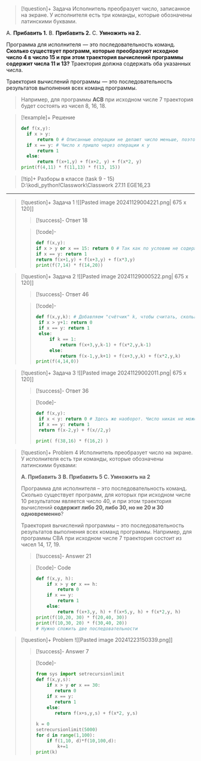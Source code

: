 > [!question]+ Задача
> Исполнитель преобразует число, записанное на экране. У исполнителя есть три команды, которые обозначены латинскими буквами.
> 
A.  **Прибавить 1.**
B.  **Прибавить 2.**
C.  **Умножить на 2.**
>
Программа для исполнителя  — это последовательность команд. **Сколько существует программ, которые преобразуют исходное число 4 в число 15 и при этом траектория вычислений программы содержит числа 11 и 13?** Траектория должна содержать оба указанных числа.
>
Траектория вычислений программы  — это последовательность результатов выполнения всех команд программы. 
>
>Например, для программы **ACB** при исходном числе 7 траектория будет состоять из чисел 8, 16, 18.

> [!example]+ Решение
> ```python
> def f(x,y):
> 	if x > y: 
> 		return 0 # Описанные операции не делают число меньше, поэтому пишем это условие
> 	if x == y: # Число x пришло через операции к y
> 		return 1
> 	else:
> 		return f(x+1,y) + f(x+2, y) + f(x*2, y)
> print(f(4,11) * f(11,13) * f(13, 15))
> ```

> [!tip]+ Разборы в классе (task 9 - 15)
> D:\kodi_python\!Classwork\Classwork 27.11 EGE16,23


---
> [!question]+ Задача 1
> ![[Pasted image 20241129004221.png| 675 x 120]]
> > [!success]- Ответ
> > 18
>
> > [!code]- 
> >```py
> >def f(x,y):
> >	if x > y or x == 15: return 0 # Так как по условию не содержит 15
> >	if x == y: return 1
> >	return f(x+1,y) + f(x+3,y) + f(x*3,y)
> >print(f(7,14) * f(14,20))
> >```

> [!question]+ Задача 2
> ![[Pasted image 20241129000522.png| 675 x 120]]
> > [!success]- Ответ
> > 46
>
>> [!code]-
>> ```python
>> def f(x,y,k): # Добавляем "счётчик" k, чтобы считать, сколько раз была выполнена команда A
>> 	if x > y+1: return 0
>> 	if x == y: return 1
>> 	else:
>> 		if k == 1:  
>> 			return f(x+3,y,k-1) + f(x*2,y,k-1)
>> 		else: 
>> 			return f(x-1,y,k+1) + f(x+3,y,k) + f(x*2,y,k)
>> print(f(4,14,0))
>> ```

> [!question]+ Задача 3
> ![[Pasted image 20241129002011.png| 675 x 120]]
> > [!success]- Ответ
> > 36
>
>> [!code]-
>> ```python
>> def f(x,y):
>> 	if x < y: return 0 # Здесь же наоборот. Число никак не может стать больше, ведь операции ТОЛЬКО на уменьшение
>> 	if x == y: return 1
>> 	return f(x-2,y) + f(x//2,y)
>>
>>print( f(38,16) * f(16,2) )
>> ```

> [!question]+ Problem 4
> Исполнитель преобразует число на экране. У исполнителя есть три команды, которые обозначены латинскими буквами: 
> 
> **A. Прибавить 3** 
> **B. Прибавить 5** 
> **C. Умножить на 2** 
> 
> Программа для исполнителя – это последовательность команд. Сколько существует программ, для которых при исходном числе 10 результатом является число 40, и при этом траектория вычислений **содержит либо 20, либо 30, но не 20 и 30 одновременно**? 
> 
> Траектория вычислений программы – это последовательность результатов выполнения всех команд программы. Например, для программы CBA при исходном числе 7 траектория состоит из чисел 14, 17, 19.
> > [!success]- Answer
> > 21
>
> > [!code]- Code
> >```python
> > def f(x,y, h):  
> >     if x > y or x == h:  
> >         return 0  
> >     if x == y:  
> >         return 1  
> >     else:  
> >         return f(x+3,y, h) + f(x+5,y, h) + f(x*2,y, h)  
> > print(f(10,20, 30) * f(20,40, 30))  
> > print(f(10,30, 20) * f(30,40, 20))
> > # Нужно сложить две последовательности
> >```

> [!question]+ Problem
> ![[Pasted image 20241223150339.png]]
>> [!success]- Answer
>> 7
>
>>[!code]-
>>```py
>> from sys import setrecursionlimit  
>> def f(x,y,s):  
>>     if x > y or x == 30:  
>>        return 0  
>>     if x == y:  
>>        return 1  
>>     else:  
>>        return f(x+s,y,s) + f(x*2, y,s)  
>>   
>> k = 0  
>> setrecursionlimit(5000)  
>> for d in range(1,100):  
>>     if f(1,10, d)*f(10,100,d):  
>>         k+=1  
>> print(k)
>>```
